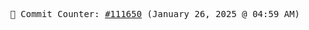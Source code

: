 <p align="center">
    <samp>
        📮 Commit Counter: <a href="https://github.com/Javascript-void0/Javascript-void0/commits/main">#111650</a> (January 26, 2025 @ 04:59 AM)
    </samp>
</p>